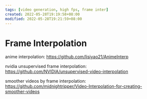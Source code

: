```yaml
---
tags: [video generation, high fps, frame inter]
created: 2022-05-28T19:19:58+08:00
modified: 2022-05-28T19:21:59+08:00
---
```


# Frame Interpolation

anime interpolation:
https://github.com/lisiyao21/AnimeInterp

nvidia unsupervised frame interpolation:
https://github.com/NVIDIA/unsupervised-video-interpolation

smoother videos by frame interpolation:
https://github.com/midnightripper/Video-Interpolation-for-creating-smoother-videos
